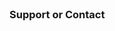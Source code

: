 <!-- ## Welcome to GitHub Pages

You can use the [editor on GitHub](https://github.com/LiLittleCat/love/edit/gh-pages/index.md) to maintain and preview the content for your website in Markdown files.

Whenever you commit to this repository, GitHub Pages will run [Jekyll](https://jekyllrb.com/) to rebuild the pages in your site, from the content in your Markdown files.

### Markdown

Markdown is a lightweight and easy-to-use syntax for styling your writing. It includes conventions for

```markdown
Syntax highlighted code block

# Header 1
## Header 2
### Header 3

- Bulleted
- List

1. Numbered
2. List

**Bold** and _Italic_ and `Code` text

[Link](url) and ![Image](src)
```

For more details see [GitHub Flavored Markdown](https://guides.github.com/features/mastering-markdown/).

### Jekyll Themes

Your Pages site will use the layout and styles from the Jekyll theme you have selected in your [repository settings](https://github.com/LiLittleCat/love/settings/pages). The name of this theme is saved in the Jekyll `_config.yml` configuration file. -->
<header>
<h1 id="sitetime"></h1>
<script language=javascript>
    function siteTime() {
        window.setTimeout("siteTime()", 1000);
        var seconds = 1000
        var minutes = seconds * 60
        var hours = minutes * 60
        var days = hours * 24
        var years = days * 365
        var today = new Date()
        var todayYear = today.getFullYear()
        var todayMonth = today.getMonth()
        var todayDate = today.getDate()
        var todayHour = today.getHours()
        var todayMinute = today.getMinutes()
        var todaySecond = today.getSeconds()
            /* Date.UTC() -- 返回date对象距世界标准时间(UTC)1970年1月1日午夜之间的毫秒数(时间戳) 
            year - 作为date对象的年份，为4位年份值
            month - 0-11之间的整数，做为date对象的月份
            day - 1-31之间的整数，做为date对象的天数
            hours - 0(午夜24点)-23之间的整数，做为date对象的小时数
            minutes - 0-59之间的整数，做为date对象的分钟数
            seconds - 0-59之间的整数，做为date对象的秒数
            microseconds - 0-999之间的整数，做为date对象的毫秒数 */
        var t1 = Date.UTC(2019, 8, 7, 00, 00, 00)
        var t2 = Date.UTC(todayYear, todayMonth, todayDate, todayHour, todayMinute, todaySecond)
        var diff = t2 - t1
        var diffYears = Math.floor(diff / years)
        var diffDays = Math.floor((diff / days) - diffYears * 365)
        var diffHours = Math.floor((diff - (diffYears * 365 + diffDays) * days) / hours)
        var diffMinutes = Math.floor((diff - (diffYears * 365 + diffDays) * days - diffHours * hours) / minutes)
        var diffSeconds = Math.floor((diff - (diffYears * 365 + diffDays) * days - diffHours * hours - diffMinutes * minutes) / seconds)
        /* document.getElementById("sitetime").innerHTML=" 已运行"+diffYears+" 年 "+diffDays+" 天 "+diffHours+" 小时 "+diffMinutes+" 分钟 "+diffSeconds+" 秒" */
        /*document.getElementById("sitetime").innerHTML = " 很努力地存活了 " + (diffYears * 365 + diffDays) + " 天 " + diffHours + " 小时 " + diffMinutes + " 分钟 " + diffSeconds + " 秒"
        */
        document.getElementById("sitetime").innerHTML = "💕 " + (diffYears * 365 + diffDays) + " days have we been in love."

    }
    siteTime()
</script>
</header>

### Support or Contact

<!-- Having trouble with Pages? Check out our [documentation](https://docs.github.com/categories/github-pages-basics/) or [contact support](https://support.github.com/contact) and we’ll help you sort it out. -->

<!-- 本站总访问量<span id="busuanzi_value_site_pv"></span>次
本站访客数<span id="busuanzi_value_site_uv"></span>人次
本文总阅读量<span id="busuanzi_value_page_pv"></span>次 -->
